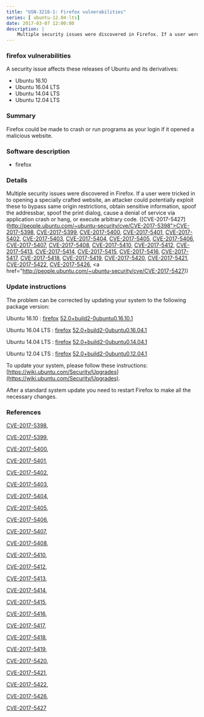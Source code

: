 ```yaml
---
title: "USN-3216-1: Firefox vulnerabilities"
series: [ ubuntu-12.04-lts]
date: 2017-03-07 12:00:00
description: |
    Multiple security issues were discovered in Firefox. If a user were tricked in to opening a specially crafted website, an attacker could potentially exploit these to bypass same origin restrictions, obtain sensitive information, spoof the addressbar, spoof the print dialog, cause a denial of service via application crash or hang, or execute arbitrary code. ([CVE-2017-5427](http://people.ubuntu.com/~ubuntu-security/cve/CVE-2017-5398">CVE-2017-5398</a>, <a href="http://people.ubuntu.com/~ubuntu-security/cve/CVE-2017-5399">CVE-2017-5399</a>, <a href="http://people.ubuntu.com/~ubuntu-security/cve/CVE-2017-5400">CVE-2017-5400</a>, <a href="http://people.ubuntu.com/~ubuntu-security/cve/CVE-2017-5401">CVE-2017-5401</a>, <a href="http://people.ubuntu.com/~ubuntu-security/cve/CVE-2017-5402">CVE-2017-5402</a>, <a href="http://people.ubuntu.com/~ubuntu-security/cve/CVE-2017-5403">CVE-2017-5403</a>, <a href="http://people.ubuntu.com/~ubuntu-security/cve/CVE-2017-5404">CVE-2017-5404</a>, <a href="http://people.ubuntu.com/~ubuntu-security/cve/CVE-2017-5405">CVE-2017-5405</a>, <a href="http://people.ubuntu.com/~ubuntu-security/cve/CVE-2017-5406">CVE-2017-5406</a>, <a href="http://people.ubuntu.com/~ubuntu-security/cve/CVE-2017-5407">CVE-2017-5407</a>, <a href="http://people.ubuntu.com/~ubuntu-security/cve/CVE-2017-5408">CVE-2017-5408</a>, <a href="http://people.ubuntu.com/~ubuntu-security/cve/CVE-2017-5410">CVE-2017-5410</a>, <a href="http://people.ubuntu.com/~ubuntu-security/cve/CVE-2017-5412">CVE-2017-5412</a>, <a href="http://people.ubuntu.com/~ubuntu-security/cve/CVE-2017-5413">CVE-2017-5413</a>, <a href="http://people.ubuntu.com/~ubuntu-security/cve/CVE-2017-5414">CVE-2017-5414</a>, <a href="http://people.ubuntu.com/~ubuntu-security/cve/CVE-2017-5415">CVE-2017-5415</a>, <a href="http://people.ubuntu.com/~ubuntu-security/cve/CVE-2017-5416">CVE-2017-5416</a>, <a href="http://people.ubuntu.com/~ubuntu-security/cve/CVE-2017-5417">CVE-2017-5417</a>, <a href="http://people.ubuntu.com/~ubuntu-security/cve/CVE-2017-5418">CVE-2017-5418</a>, <a href="http://people.ubuntu.com/~ubuntu-security/cve/CVE-2017-5419">CVE-2017-5419</a>, <a href="http://people.ubuntu.com/~ubuntu-security/cve/CVE-2017-5420">CVE-2017-5420</a>, <a href="http://people.ubuntu.com/~ubuntu-security/cve/CVE-2017-5421">CVE-2017-5421</a>, <a href="http://people.ubuntu.com/~ubuntu-security/cve/CVE-2017-5422">CVE-2017-5422</a>, <a href="http://people.ubuntu.com/~ubuntu-security/cve/CVE-2017-5426">CVE-2017-5426</a>, <a href="http://people.ubuntu.com/~ubuntu-security/cve/CVE-2017-5427)) 
--- 
```

 
### firefox vulnerabilities

A security issue affects these releases of Ubuntu and its derivatives:

* Ubuntu 16.10
* Ubuntu 16.04 LTS
* Ubuntu 14.04 LTS
* Ubuntu 12.04 LTS

### Summary

Firefox could be made to crash or run programs as your login if it opened a malicious website.

### Software description

* firefox 

### Details

Multiple security issues were discovered in Firefox. If a user were tricked in to opening a specially crafted website, an attacker could potentially exploit these to bypass same origin restrictions, obtain sensitive information, spoof the addressbar, spoof the print dialog, cause a denial of service via application crash or hang, or execute arbitrary code. ([CVE-2017-5427](http://people.ubuntu.com/~ubuntu-security/cve/CVE-2017-5398">CVE-2017-5398</a>, <a href="http://people.ubuntu.com/~ubuntu-security/cve/CVE-2017-5399">CVE-2017-5399</a>, <a href="http://people.ubuntu.com/~ubuntu-security/cve/CVE-2017-5400">CVE-2017-5400</a>, <a href="http://people.ubuntu.com/~ubuntu-security/cve/CVE-2017-5401">CVE-2017-5401</a>, <a href="http://people.ubuntu.com/~ubuntu-security/cve/CVE-2017-5402">CVE-2017-5402</a>, <a href="http://people.ubuntu.com/~ubuntu-security/cve/CVE-2017-5403">CVE-2017-5403</a>, <a href="http://people.ubuntu.com/~ubuntu-security/cve/CVE-2017-5404">CVE-2017-5404</a>, <a href="http://people.ubuntu.com/~ubuntu-security/cve/CVE-2017-5405">CVE-2017-5405</a>, <a href="http://people.ubuntu.com/~ubuntu-security/cve/CVE-2017-5406">CVE-2017-5406</a>, <a href="http://people.ubuntu.com/~ubuntu-security/cve/CVE-2017-5407">CVE-2017-5407</a>, <a href="http://people.ubuntu.com/~ubuntu-security/cve/CVE-2017-5408">CVE-2017-5408</a>, <a href="http://people.ubuntu.com/~ubuntu-security/cve/CVE-2017-5410">CVE-2017-5410</a>, <a href="http://people.ubuntu.com/~ubuntu-security/cve/CVE-2017-5412">CVE-2017-5412</a>, <a href="http://people.ubuntu.com/~ubuntu-security/cve/CVE-2017-5413">CVE-2017-5413</a>, <a href="http://people.ubuntu.com/~ubuntu-security/cve/CVE-2017-5414">CVE-2017-5414</a>, <a href="http://people.ubuntu.com/~ubuntu-security/cve/CVE-2017-5415">CVE-2017-5415</a>, <a href="http://people.ubuntu.com/~ubuntu-security/cve/CVE-2017-5416">CVE-2017-5416</a>, <a href="http://people.ubuntu.com/~ubuntu-security/cve/CVE-2017-5417">CVE-2017-5417</a>, <a href="http://people.ubuntu.com/~ubuntu-security/cve/CVE-2017-5418">CVE-2017-5418</a>, <a href="http://people.ubuntu.com/~ubuntu-security/cve/CVE-2017-5419">CVE-2017-5419</a>, <a href="http://people.ubuntu.com/~ubuntu-security/cve/CVE-2017-5420">CVE-2017-5420</a>, <a href="http://people.ubuntu.com/~ubuntu-security/cve/CVE-2017-5421">CVE-2017-5421</a>, <a href="http://people.ubuntu.com/~ubuntu-security/cve/CVE-2017-5422">CVE-2017-5422</a>, <a href="http://people.ubuntu.com/~ubuntu-security/cve/CVE-2017-5426">CVE-2017-5426</a>, <a href="http://people.ubuntu.com/~ubuntu-security/cve/CVE-2017-5427)) 

### Update instructions

The problem can be corrected by updating your system to the following package version:

Ubuntu 16.10
 : [firefox](https://launchpad.net/ubuntu/+source/firefox) <span> [52.0+build2-0ubuntu0.16.10.1](https://launchpad.net/ubuntu/+source/firefox/52.0+build2-0ubuntu0.16.10.1) </span> 

Ubuntu 16.04 LTS
 : [firefox](https://launchpad.net/ubuntu/+source/firefox) <span> [52.0+build2-0ubuntu0.16.04.1](https://launchpad.net/ubuntu/+source/firefox/52.0+build2-0ubuntu0.16.04.1) </span> 

Ubuntu 14.04 LTS
 : [firefox](https://launchpad.net/ubuntu/+source/firefox) <span> [52.0+build2-0ubuntu0.14.04.1](https://launchpad.net/ubuntu/+source/firefox/52.0+build2-0ubuntu0.14.04.1) </span> 

Ubuntu 12.04 LTS
 : [firefox](https://launchpad.net/ubuntu/+source/firefox) <span> [52.0+build2-0ubuntu0.12.04.1](https://launchpad.net/ubuntu/+source/firefox/52.0+build2-0ubuntu0.12.04.1) </span> 

To update your system, please follow these instructions: [https://wiki.ubuntu.com/Security/Upgrades](https://wiki.ubuntu.com/Security/Upgrades).

After a standard system update you need to restart Firefox to make all the necessary changes. 

### References

 [CVE-2017-5398](http://people.ubuntu.com/~ubuntu-security/cve/CVE-2017-5398), 

 [CVE-2017-5399](http://people.ubuntu.com/~ubuntu-security/cve/CVE-2017-5399), 

 [CVE-2017-5400](http://people.ubuntu.com/~ubuntu-security/cve/CVE-2017-5400), 

 [CVE-2017-5401](http://people.ubuntu.com/~ubuntu-security/cve/CVE-2017-5401), 

 [CVE-2017-5402](http://people.ubuntu.com/~ubuntu-security/cve/CVE-2017-5402), 

 [CVE-2017-5403](http://people.ubuntu.com/~ubuntu-security/cve/CVE-2017-5403), 

 [CVE-2017-5404](http://people.ubuntu.com/~ubuntu-security/cve/CVE-2017-5404), 

 [CVE-2017-5405](http://people.ubuntu.com/~ubuntu-security/cve/CVE-2017-5405), 

 [CVE-2017-5406](http://people.ubuntu.com/~ubuntu-security/cve/CVE-2017-5406), 

 [CVE-2017-5407](http://people.ubuntu.com/~ubuntu-security/cve/CVE-2017-5407), 

 [CVE-2017-5408](http://people.ubuntu.com/~ubuntu-security/cve/CVE-2017-5408), 

 [CVE-2017-5410](http://people.ubuntu.com/~ubuntu-security/cve/CVE-2017-5410), 

 [CVE-2017-5412](http://people.ubuntu.com/~ubuntu-security/cve/CVE-2017-5412), 

 [CVE-2017-5413](http://people.ubuntu.com/~ubuntu-security/cve/CVE-2017-5413), 

 [CVE-2017-5414](http://people.ubuntu.com/~ubuntu-security/cve/CVE-2017-5414), 

 [CVE-2017-5415](http://people.ubuntu.com/~ubuntu-security/cve/CVE-2017-5415), 

 [CVE-2017-5416](http://people.ubuntu.com/~ubuntu-security/cve/CVE-2017-5416), 

 [CVE-2017-5417](http://people.ubuntu.com/~ubuntu-security/cve/CVE-2017-5417), 

 [CVE-2017-5418](http://people.ubuntu.com/~ubuntu-security/cve/CVE-2017-5418), 

 [CVE-2017-5419](http://people.ubuntu.com/~ubuntu-security/cve/CVE-2017-5419), 

 [CVE-2017-5420](http://people.ubuntu.com/~ubuntu-security/cve/CVE-2017-5420), 

 [CVE-2017-5421](http://people.ubuntu.com/~ubuntu-security/cve/CVE-2017-5421), 

 [CVE-2017-5422](http://people.ubuntu.com/~ubuntu-security/cve/CVE-2017-5422), 

 [CVE-2017-5426](http://people.ubuntu.com/~ubuntu-security/cve/CVE-2017-5426), 

 [CVE-2017-5427](http://people.ubuntu.com/~ubuntu-security/cve/CVE-2017-5427)
 
